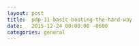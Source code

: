 ```yaml
---
layout:	post
title:	pdp-11-basic-booting-the-hard-way
date:	2015-12-24 00:00:00 -0600
categories:	general
---
```



